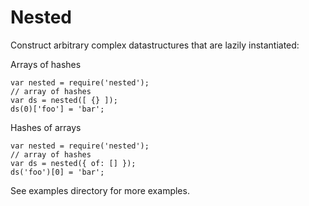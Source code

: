 # Nested

Construct arbitrary complex datastructures that are lazily instantiated:

Arrays of hashes
```
var nested = require('nested');
// array of hashes
var ds = nested([ {} ]);
ds(0)['foo'] = 'bar';
```

Hashes of arrays
```
var nested = require('nested');
// array of hashes
var ds = nested({ of: [] });
ds('foo')[0] = 'bar';
```

See examples directory for more examples.
